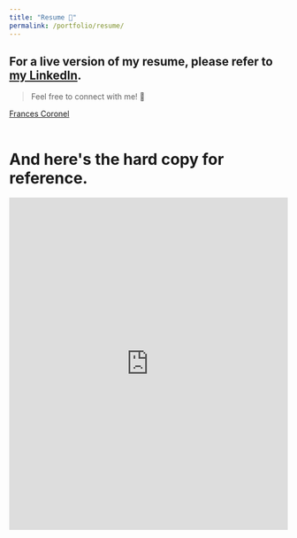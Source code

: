```yaml
---
title: "Resume 📄"
permalink: /portfolio/resume/
---
```


<h2>For a live version of my resume, please refer to <a href="http://linkedin.com/in/fvcproductions" target="_blank">my LinkedIn</a>.</h2>

> Feel free to connect with me! 👥

<script type="text/javascript" src="https://platform.linkedin.com/badges/js/profile.js" aync></script>
<div class="LI-profile-badge"  data-version="v1" data-size="medium" data-locale="en_US" data-type="vertical" data-theme="light" data-vanity="fvcproductions"><a class="LI-simple-link" href='https://www.linkedin.com/in/fvcproductions?trk=profile-badge'>Frances Coronel</a></div>

<br>

# And here's the hard copy for reference.

<iframe class="scribd_iframe_embed" src="https://www.scribd.com/embeds/324348340/content?start_page=1&view_mode=scroll&access_key=key-WoN8XzkEzwtXxpGBkwM1&show_recommendations=true" data-auto-height="false" data-aspect-ratio="0.7729220222793488" scrolling="no" id="doc_50901" width="100%" height="600" frameborder="0"></iframe>
